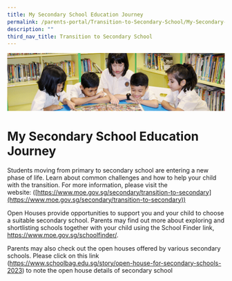 ```yaml
---
title: My Secondary School Education Journey
permalink: /parents-portal/Transition-to-Secondary-School/My-Secondary-School-Education-Journey/
description: ""
third_nav_title: Transition to Secondary School
---
```

![](/images/banner.gif)

My Secondary School Education Journey
=====================================

Students moving from primary to secondary school are entering a new phase of life. Learn about common challenges and how to help your child with the transition. For more information, please visit the website: ([https://www.moe.gov.sg/secondary/transition-to-secondary](https://www.moe.gov.sg/secondary/transition-to-secondary))

Open Houses provide opportunities to support you and your child to choose a suitable secondary school. Parents may find out more about exploring and shortlisting schools together with your child using the School Finder link, https://www.moe.gov.sg/schoolfinder/. 

Parents may also check out the open houses offered by various secondary schools. Please click on this link (https://www.schoolbag.edu.sg/story/open-house-for-secondary-schools-2023) to note the open house details of secondary school
